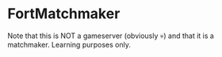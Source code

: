 # FortMatchmaker

Note that this is NOT a gameserver (obviously 💀) and that it is a matchmaker.
Learning purposes only.
